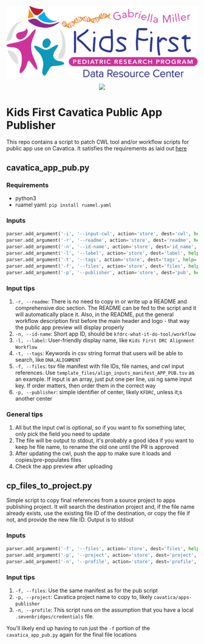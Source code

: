 <p align="center">
  <img src="docs/kids_first_logo.svg" alt="Kids First repository logo" width="660px" />
</p>
<p align="center">
  <a href="https://github.com/kids-first/kf-cavatica-public-app-publisher/blob/master/LICENSE"><img src="https://img.shields.io/github/license/kids-first/kf-cavatica-public-app-publisher.svg?style=for-the-badge"></a>
</p>

# Kids First Cavatica Public App Publisher

This repo contains a script to patch CWL tool and/or workflow scripts for public app use on Cavatica.
It satisfies the requirements as laid out [here](https://www.notion.so/d3b/Cavatica-public-app-publishing-e8b8f28f0a2544ecbfe641855a8c1efb)

## cavatica_app_pub.py

### Requirements
 - python3
 - ruamel yaml: `pip install ruamel.yaml`

### Inputs
```python
parser.add_argument('-i', '--input-cwl', action='store', dest='cwl', help='Input cwl file',required=True)
parser.add_argument('-r', '--readme', action='store', dest='readme', help='Readme file to insert into workflow/tool doc, if applicable', required=False)
parser.add_argument('-n', '--id-name', action='store', dest='id_name', help='Short app ID link name to use, i.e. kfdrc-align-wf', required=False)
parser.add_argument('-l', '--label', action='store', dest='label', help='User-friendly label to add to tool/workflow cwl, if needed', required=False)
parser.add_argument('-t', '--tags', action='store', dest='tags', help='Seven bridges tags file, as csv string, ex RNASEQ,FUSION', required=False)
parser.add_argument('-f', '--files', action='store', dest='files', help='Cavatica-style tsv manifest with file ID, file name, and associated cwl input key', required=False)
parser.add_argument('-p', '--publisher', action='store', dest='pub', help='Publisher name', required=False, default="KFDRC")
```

### Input tips
1. `-r, --readme`: There is no need to copy in or write up a README and comprehensive doc section. The README can be fed to the script and it will automatically place it. Also, in the README, put the general workflow description first before the main header and logo - that way the public app preview will display properly
1. `-n, --id-name`: Short app ID, should be `kfdrc-what-it-do-tool/workflow`
1. `-l, --label`: User-friendly display name, like `Kids First DRC Alignment Workflow`
1. `-t, --tags`: Keywords in csv string format that users will be able to search, like `DNA,ALIGNMENT`
1. `-f, --files`: tsv file manifest with file IDs, file names, and cwl input references. Use `template_files/align_inputs_manifest_APP_PUB.tsv` as an example. If input is an array, just put one per line, usi ng same input key. If order matters, then order them in the correct way
1. `-p, --publisher`: simple identifier of center, likely `KFDRC`, unless it;s another center

### General tips
1. All but the input cwl is optional, so if you want to fix something later, only pick the field you need to update
1. The file will be output to stdout, it's probably a good idea if you want to keep he file name, to rename the old one until the PR is approved
1. After updating the cwl, push the app to make sure it loads and copies/pre-populates files
1. Check the app preview after uploading

## cp_files_to_project.py
Simple script to copy final references from a source project to apps publishing project.
It will search the destination project and, if the file name already exists, use the existing file ID of the destination, or copy the file if not, and provide the new file ID. Output is to stdout

### Inputs
```python
parser.add_argument('-f', '--files', action='store', dest='files', help='Cavatica-style tsv manifest with file ID, file name, and associated cwl input key', required=False)
parser.add_argument('-p', '--project', action='store', dest='project', help='Project to copy to', required=True, default="cavatica/apps-publisher")
parser.add_argument('-n', '--profile', action='store', dest='profile', help='Cavatica profile name', required=True, default="cavatica")
```

### Input tips
1. `-f, --files`: Use the same manifest as for the pub script
1. `-p, --project`: Cavatica project name to copy to, likely `cavatica/apps-publisher`
1. `-n, --profile`: This script runs on the assumption that you have a local `.sevenbridges/credentials` file.

You'll likely end up having to run just the `-f` portion of the `cavatica_app_pub.py` again for the final file locations
